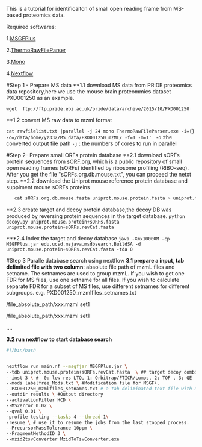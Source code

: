 This is a tutorial for identificaiton of small open reading frame from MS-based proteomics data. 

Required softwares:

1.[MSGFPlus](https://github.com/MSGFPlus/msgfplus/release)

2.[ThermoRawFileParser](https://github.com/compomics/ThermoRawFileParser)

3.[Mono](https://www.mono-project.com/download/stable/#download-lin)

4.[Nextflow](https://nextflow.io)


#Step 1 - Prepare MS data
**1.1 download MS data from PRIDE proteomics data repository,here we use the mouse brain proteommics dataset PXD001250 as an example.

```wget  ftp://ftp.pride.ebi.ac.uk/pride/data/archive/2015/10/PXD001250```

**1.2 convert MS raw data to mzml format

```cat rawfilelist.txt |parallel -j 24 mono ThermoRawFileParser.exe -i={} -o=/data/home/yz332/MS_data/PXD001250_mzML/ -f=1 -m=1' ```
`-o` :the converted  output file path
`-j` : the numbers of cores to run in parallel

#Step 2- Prepare small ORFs protein database
**2.1 download sORFs protein sequences from [sORF.org](http://www.sorfs.org), which is a public repository of small open reading frames (sORFs) identified by ribosome profiling (RIBO-seq). After you get the file "sORFs.org.db.mouse.txt", you can proceed the netxt step. 
**2.2 download the Uniprot mouse reference protein database and supplment mouse sORFs proteins
```python tofasta.py sORFs.org.db.mouse.txt sORFs.org.db.mouse.fasta
   cat sORFs.org.db.mouse.fasta uniprot.mouse.protein.fasta > uniprot.mouse.protein+sORFs.fasta
```
**2.3 create target and decoy protein database,the decoy DB was produced by reversing protein sequences in the target database.
```python decoy.py uniprot.mouse.protein+sORFs.fasta uniprot.mouse.protein+sORFs.revCat.fasta```

***2.4 Index the target and decoy database
```java -Xmx10000M -cp MSGFPlus.jar edu.ucsd.msjava.msdbsearch.BuildSA -d uniprot.mouse.protein+sORFs.revCat.fasta -tda 0```


#Step 3 Paralle database search using nextflow
**3.1 prepare a input, tab delimited file with two column**:  absolute file path of mzmL files and setname. The setnames are used to group mzmL. If you wish to get one FDR for MS files, use one setname for all files. If you wish to calculate separate FDR for a subset of MS files, use different setnames for different subgroups.
e.g. PXD001250_mzmlfiles_setnames.txt

/file_absolute_path/xxx.mzml	set1

/file_absolute_path/xxx.mzml	set1

….

**3.2 run nextflow to start database search**

```bash
#!/bin/bash


nextflow run main.nf --msgfjar MSGFPlus.jar \
--tdb uniprot.mouse.protein+sORFs.revCat.fasta  \ ## target decoy combined databases
--inst 3 \ #  0: low res LTQ, 1: Orbitrap/FTICR/Lumos, 2: TOF , 3: QE
--mods labelfree_Mods.txt \ #Modification file for MSGF+.
--PXD001250_mzmlfiles_setnames.txt # a tab deliminated text file with mzmlfilepath(absolute path) and setname 
--outdir results \ #Output directory
--activationFilter HCD \
--MS2error 0.02 \
--qval 0.01 \
-profile testing --tasks 4 --thread 1\
-resume \ # use it to resume the jobs from the last stopped process.
--PrecursorMassTolerance 10ppm \
--FragmentMethodID 3 \
--mzid2tsvConverter MzidToTsvConverter.exe
```

